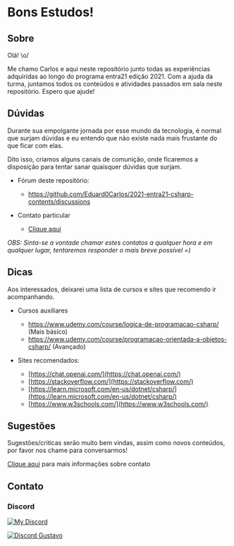 # Bons Estudos!

## Sobre

Olá! \o/

Me chamo Carlos e aqui neste repositório junto todas as experiências adquiridas ao longo do programa entra21 edição 2021. Com a ajuda da turma, juntamos todos os conteúdos e atividades passados em sala neste repositório. Espero que ajude!

## Dúvidas

Durante sua empolgante jornada por esse mundo da tecnologia, é normal que surjam dúvidas e eu entendo que não existe nada mais frustante do que ficar com elas. 

Dito isso, criamos alguns canais de comunição, onde ficaremos a disposição para tentar sanar quaisquer dúvidas que surjam.

- Fórum deste repositório:
  - https://github.com/Eduard0Carlos/2021-entra21-csharp-contents/discussions

- Contato particular
  - [Clique aqui](#Contato)
    
*OBS: Sinta-se a vontade chamar estes contatos a qualquer hora e em qualquer lugar, tentaremos responder o mais breve possível =)*

## Dicas

Aos interessados, deixarei uma lista de cursos e sites que recomendo ir acompanhando.

- Cursos auxiliares
  - https://www.udemy.com/course/logica-de-programacao-csharp/ (Mais básico)
  - https://www.udemy.com/course/programacao-orientada-a-objetos-csharp/ (Avançado)

- Sites recomendados:
  - [https://chat.openai.com/](https://chat.openai.com/)
  - [https://stackoverflow.com/](https://stackoverflow.com/)
  - [https://learn.microsoft.com/en-us/dotnet/csharp/](https://learn.microsoft.com/en-us/dotnet/csharp/)
  - [https://www.w3schools.com/](https://www.w3schools.com/)

## Sugestões

Sugestões/criticas serão muito bem vindas, assim como novos conteúdos, por favor nos chame para conversarmos! 

[Clique aqui](#Contato) para mais informações sobre contato

## Contato
### Discord
[![My Discord](https://discord-readme-badge.vercel.app/api?id=253282818539388928)](https://support.discord.com/hc/en-us/articles/218344397-How-do-I-add-my-friend-to-my-friends-list-)

[![Discord Gustavo](https://discord-readme-badge.vercel.app/api?id=625203457305083934)](https://support.discord.com/hc/en-us/articles/218344397-How-do-I-add-my-friend-to-my-friends-list-)
